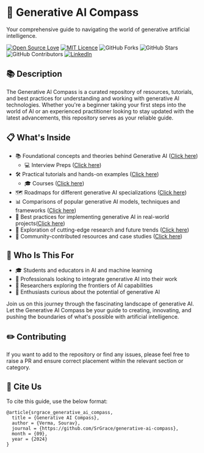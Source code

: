 # 🧭 Generative AI Compass
Your comprehensive guide to navigating the world of generative artificial intelligence.

[![Open Source Love](https://badges.frapsoft.com/os/v2/open-source.svg?v=103)](https://github.com/ellerbrock/open-source-badges/)
[![MIT Licence](https://badges.frapsoft.com/os/mit/mit.svg?v=103)](https://opensource.org/licenses/mit-license.php)
![GitHub Forks](https://img.shields.io/github/forks/SrGrace/generative-ai-compass?style=social)
![GitHub Stars](https://img.shields.io/github/stars/SrGrace/generative-ai-compass?style=social)
![GitHub Contributors](https://img.shields.io/github/contributors/SrGrace/generative-ai-compass?style=social)
[![LinkedIn](https://img.shields.io/badge/linkedin-%230077B5.svg?logo=linkedin&logoColor=white)](https://www.linkedin.com/in/srgrace)


## 📚 Description

The Generative AI Compass is a curated repository of resources, tutorials, and best practices for understanding and working with generative AI technologies. Whether you're a beginner taking your first steps into the world of AI or an experienced practitioner looking to stay updated with the latest advancements, this repository serves as your reliable guide.

## 📋 What's Inside

- 📚 Foundational concepts and theories behind Generative AI ([Click here](https://github.com/SrGrace/generative-ai-compass/tree/main/concepts_and_theories))
  - 💻 Interview Preps ([Click here](https://github.com/SrGrace/generative-ai-compass/tree/main/concepts_and_theories))
- 🛠️ Practical tutorials and hands-on examples ([Click here](https://github.com/SrGrace/generative-ai-compass/tree/main/practical_tutorials))
  - 🎓 Courses ([Click here](https://github.com/SrGrace/generative-ai-compass/tree/main/practical_tutorials))
- 🗺️ Roadmaps for different generative AI specializations ([Click here](https://github.com/SrGrace/generative-ai-compass/tree/main/gen-ai-roadmap))
- 📊 Comparisons of popular generative AI models, techniques and frameworks ([Click here](https://github.com/SrGrace/generative-ai-compass/tree/main/comparative_studies))
- 🚀 Best practices for implementing generative AI in real-world projects([Click here](https://github.com/SrGrace/generative-ai-compass/tree/main/best_practices))
- 🔮 Exploration of cutting-edge research and future trends ([Click here](https://github.com/SrGrace/generative-ai-compass/tree/main/research_and_future_trends))
- 🤝 Community-contributed resources and case studies ([Click here](https://github.com/SrGrace/generative-ai-compass/tree/main/community_contributed_resources))

## 👥 Who Is This For

- 🎓 Students and educators in AI and machine learning
- 💼 Professionals looking to integrate generative AI into their work
- 🔬 Researchers exploring the frontiers of AI capabilities
- 🌱 Enthusiasts curious about the potential of generative AI

Join us on this journey through the fascinating landscape of generative AI. Let the Generative AI Compass be your guide to creating, innovating, and pushing the boundaries of what's possible with artificial intelligence.

## ✏️ Contributing

If you want to add to the repository or find any issues, please feel free to raise a PR and ensure correct placement within the relevant section or category.

## 📌 Cite Us

To cite this guide, use the below format:
```
@article{srgrace_generative_ai_compass,
  title = {Generative AI Compass},
  author = {Verma, Sourav},
  journal = {https://github.com/SrGrace/generative-ai-compass},
  month = {09},
  year = {2024}
}
```
